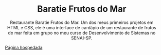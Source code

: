 <h1 align="center">Baratie Frutos do Mar</h1>
<p align="center">Restaurante Baratie Frutos do Mar. Um dos meus primeiros projetos em HTML e CSS, ele é uma interface de cardápio de um restaurante de frutos do mar feita em grupo no meu curso de Desenvolvimento de Sistemas no SENAI-SP.</p>

<a align="center" href="https://eliana-eml.github.io/baratie-frutos-do-mar/">Página hospedada</a>

